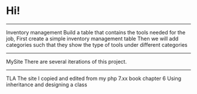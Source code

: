 <h1>Hi!</h1>
<hr>
<p>Inventory management
Build a table that contains the tools needed for the job, 
First create a simple inventory management table
Then we will add categories such that they show the type of tools under different categories
<hr>
MySite
  There are several iterations of this project.<hr>
  TLA
  The site I copied and edited from my php 7.xx book
  chapter 6 Using inheritance and designing a class
</p>
